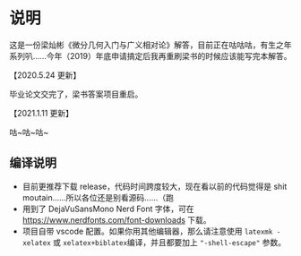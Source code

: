 # 说明

这是一份梁灿彬《微分几何入门与广义相对论》解答，目前正在咕咕咕，有生之年系列叭……今年（2019）年底申请搞定后我再重刷梁书的时候应该能写完本解答。

【2020.5.24 更新】

毕业论文交完了，梁书答案项目重启。

【2021.1.11 更新】

咕~咕~咕~

## 编译说明

- 目前更推荐下载 release，代码时间跨度较大，现在看以前的代码觉得是 shit moutain……所以各位还是别看源码……（跑
- 用到了 DejaVuSansMono Nerd Font 字体，可在 https://www.nerdfonts.com/font-downloads 下载。
- 项目自带 vscode 配置。如果你用其他编辑器，那么请注意使用 `latexmk -xelatex` 或 `xelatex+biblatex`编译，并且都要加上 `"-shell-escape"` 参数。
<!-- - 代码未经兼容性测试（废话我只是写一个答案而已）我自己跑过的平台有 `win10 + TeX live 2020`、`wsl2 + TeX live 2019`、`ubuntu + TeX live 2020`，如果你的电脑上编译不了就下 release 叭 -->
